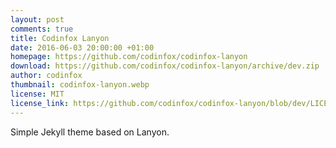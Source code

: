 ```yaml
---
layout: post
comments: true
title: Codinfox Lanyon
date: 2016-06-03 20:00:00 +01:00
homepage: https://github.com/codinfox/codinfox-lanyon
download: https://github.com/codinfox/codinfox-lanyon/archive/dev.zip
author: codinfox
thumbnail: codinfox-lanyon.webp
license: MIT
license_link: https://github.com/codinfox/codinfox-lanyon/blob/dev/LICENSE.md
---
```


Simple Jekyll theme based on Lanyon.
